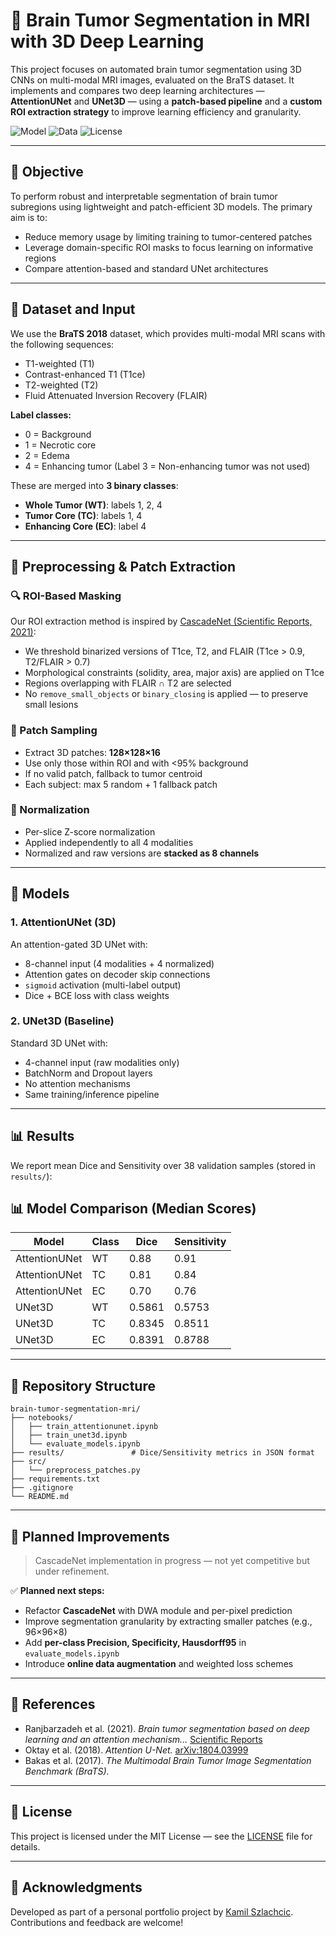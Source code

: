 
# 🧠 Brain Tumor Segmentation in MRI with 3D Deep Learning

This project focuses on automated brain tumor segmentation using 3D CNNs on multi-modal MRI images, evaluated on the BraTS dataset. It implements and compares two deep learning architectures — **AttentionUNet** and **UNet3D** — using a **patch-based pipeline** and a **custom ROI extraction strategy** to improve learning efficiency and granularity.

![Model](https://img.shields.io/badge/model-AttentionUNet%2FUNet3D-blue)
![Data](https://img.shields.io/badge/dataset-BraTS18-ff69b4)
![License](https://img.shields.io/badge/license-MIT-green)

---

## 🎯 Objective

To perform robust and interpretable segmentation of brain tumor subregions using lightweight and patch-efficient 3D models. The primary aim is to:
- Reduce memory usage by limiting training to tumor-centered patches
- Leverage domain-specific ROI masks to focus learning on informative regions
- Compare attention-based and standard UNet architectures

---

## 🧪 Dataset and Input

We use the **BraTS 2018** dataset, which provides multi-modal MRI scans with the following sequences:
- T1-weighted (T1)
- Contrast-enhanced T1 (T1ce)
- T2-weighted (T2)
- Fluid Attenuated Inversion Recovery (FLAIR)

**Label classes:**
- 0 = Background
- 1 = Necrotic core
- 2 = Edema
- 4 = Enhancing tumor
(Label 3 = Non-enhancing tumor was not used)

These are merged into **3 binary classes**:
- **Whole Tumor (WT)**: labels 1, 2, 4
- **Tumor Core (TC)**: labels 1, 4
- **Enhancing Core (EC)**: label 4

---

## 🧼 Preprocessing & Patch Extraction

### 🔍 ROI-Based Masking

Our ROI extraction method is inspired by [CascadeNet (Scientific Reports, 2021)](https://doi.org/10.1038/s41598-021-90428-8):

- We threshold binarized versions of T1ce, T2, and FLAIR (T1ce > 0.9, T2/FLAIR > 0.7)
- Morphological constraints (solidity, area, major axis) are applied on T1ce
- Regions overlapping with FLAIR ∩ T2 are selected
- No `remove_small_objects` or `binary_closing` is applied — to preserve small lesions

### 🧊 Patch Sampling

- Extract 3D patches: **128×128×16**
- Use only those within ROI and with <95% background
- If no valid patch, fallback to tumor centroid
- Each subject: max 5 random + 1 fallback patch

### 📏 Normalization

- Per-slice Z-score normalization
- Applied independently to all 4 modalities
- Normalized and raw versions are **stacked as 8 channels**

---

## 🧠 Models

### 1. AttentionUNet (3D)

An attention-gated 3D UNet with:
- 8-channel input (4 modalities + 4 normalized)
- Attention gates on decoder skip connections
- `sigmoid` activation (multi-label output)
- Dice + BCE loss with class weights

### 2. UNet3D (Baseline)

Standard 3D UNet with:
- 4-channel input (raw modalities only)
- BatchNorm and Dropout layers
- No attention mechanisms
- Same training/inference pipeline

---

## 📊 Results

We report mean Dice and Sensitivity over 38 validation samples (stored in `results/`):

## 📊 Model Comparison (Median Scores)

| Model        | Class | Dice   | Sensitivity |
|--------------|-------|--------|-------------|
| AttentionUNet | WT    | 0.88   | 0.91        |
| AttentionUNet | TC    | 0.81   | 0.84        |
| AttentionUNet | EC    | 0.70   | 0.76        |
| UNet3D        | WT    | 0.5861 | 0.5753      |
| UNet3D        | TC    | 0.8345 | 0.8511      |
| UNet3D        | EC    | 0.8391 | 0.8788      |

---

## 📁 Repository Structure

```
brain-tumor-segmentation-mri/
├── notebooks/
│   ├── train_attentionunet.ipynb
│   ├── train_unet3d.ipynb
│   └── evaluate_models.ipynb
├── results/               # Dice/Sensitivity metrics in JSON format
├── src/
│   └── preprocess_patches.py
├── requirements.txt
├── .gitignore
└── README.md
```

---

## 🧭 Planned Improvements

> CascadeNet implementation in progress — not yet competitive but under refinement.

✅ **Planned next steps:**
- Refactor **CascadeNet** with DWA module and per-pixel prediction
- Improve segmentation granularity by extracting smaller patches (e.g., 96×96×8)
- Add **per-class Precision, Specificity, Hausdorff95** in `evaluate_models.ipynb`
- Introduce **online data augmentation** and weighted loss schemes

---

## 📖 References

- Ranjbarzadeh et al. (2021). *Brain tumor segmentation based on deep learning and an attention mechanism...* [Scientific Reports](https://doi.org/10.1038/s41598-021-90428-8)
- Oktay et al. (2018). *Attention U-Net.* [arXiv:1804.03999](https://arxiv.org/abs/1804.03999)
- Bakas et al. (2017). *The Multimodal Brain Tumor Image Segmentation Benchmark (BraTS).*

---

## 📜 License

This project is licensed under the MIT License — see the [LICENSE](LICENSE) file for details.

---

## 🙌 Acknowledgments

Developed as part of a personal portfolio project by [Kamil Szlachcic](https://github.com/kamilszlachcic). Contributions and feedback are welcome!



